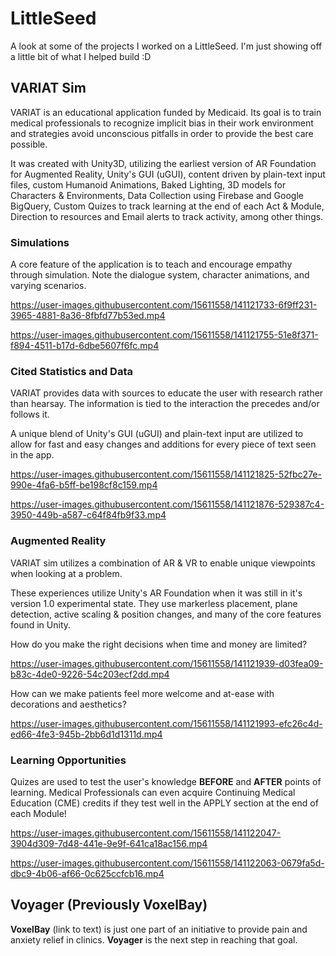 # LittleSeed
A look at some of the projects I worked on a LittleSeed. I'm just showing off a little bit of what I helped build :D

## VARIAT Sim

VARIAT is an educational application funded by Medicaid. Its goal is to train medical professionals to recognize implicit bias in their work environment and strategies avoid unconscious pitfalls in order to provide the best care possible.

It was created with Unity3D, utilizing the earliest version of AR Foundation for Augmented Reality, Unity's GUI (uGUI), content driven by plain-text input files, custom Humanoid Animations, Baked Lighting, 3D models for Characters & Environments, Data Collection using Firebase and Google BigQuery, Custom Quizes to track learning at the end of each Act & Module, Direction to resources and Email alerts to track activity, among other things.

### Simulations

A core feature of the application is to teach and encourage empathy through simulation. Note the dialogue system, character animations, and varying scenarios.

https://user-images.githubusercontent.com/15611558/141121733-6f9ff231-3965-4881-8a36-8fbfd77b53ed.mp4

https://user-images.githubusercontent.com/15611558/141121755-51e8f371-f894-4511-b17d-6dbe5607f6fc.mp4

### Cited Statistics and Data

VARIAT provides data with sources to educate the user with research rather than hearsay. The information is tied to the interaction the precedes and/or follows it.

A unique blend of Unity's GUI (uGUI) and plain-text input are utilized to allow for fast and easy changes and additions for every piece of text seen in the app.

https://user-images.githubusercontent.com/15611558/141121825-52fbc27e-990e-4fa6-b5ff-be198cf8c159.mp4

https://user-images.githubusercontent.com/15611558/141121876-529387c4-3950-449b-a587-c64f84fb9f33.mp4

### Augmented Reality

VARIAT sim utilizes a combination of AR & VR to enable unique viewpoints when looking at a problem. 

These experiences utilize Unity's AR Foundation when it was still in it's version 1.0 experimental state. They use markerless placement, plane detection, active scaling & position changes, and many of the core features found in Unity.

How do you make the right decisions when time and money are limited?

https://user-images.githubusercontent.com/15611558/141121939-d03fea09-b83c-4de0-9226-54c203ecf2dd.mp4

How can we make patients feel more welcome and at-ease with decorations and aesthetics?

https://user-images.githubusercontent.com/15611558/141121993-efc26c4d-ed66-4fe3-945b-2bb6d1d1311d.mp4

### Learning Opportunities

Quizes are used to test the user's knowledge <b>BEFORE</b> and <b>AFTER</b> points of learning. Medical Professionals can even acquire Continuing Medical Education (CME) credits if they test well in the APPLY section at the end of each Module!

https://user-images.githubusercontent.com/15611558/141122047-3904d309-7d48-441e-9e9f-641ca18ac156.mp4

https://user-images.githubusercontent.com/15611558/141122063-0679fa5d-dbc9-4b06-af66-0c625ccfcb16.mp4

## Voyager (Previously VoxelBay)

<b>VoxelBay</b> (link to text) is just one part of an initiative to provide pain and anxiety relief in clinics. <b>Voyager</b> is the next step in reaching that goal. 
